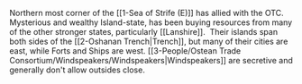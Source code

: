 Northern most corner of the [[1-Sea of Strife (E)]] has allied with the OTC.  Mysterious and wealthy Island-state, has been buying resources from many of the other stronger states, particularly [[Lanshire]].  Their islands span both sides of the [[2-Oshanan Trench|Trench]], but many of their cities are east, while Forts and Ships are west.  [[3-People/Ostean Trade Consortium/Windspeakers/Windspeakers|Windspeakers]] are secretive and generally don't allow outsides close. 
